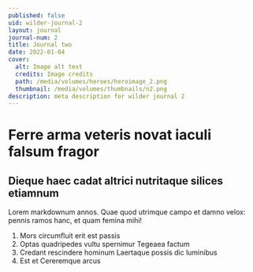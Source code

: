 ```yaml
---
published: false
uid: wilder-journal-2
layout: journal
journal-num: 2
title: Journal two
date: 2022-01-04
cover:
  alt: Image alt text
  credits: Image credits
  path: /media/volumes/heroes/heroimage_2.png
  thumbnail: /media/volumes/thumbnails/n2.png
description: meta description for wilder journal 2
---
```


# Ferre arma veteris novat iaculi falsum fragor

## Dieque haec cadat altrici nutritaque silices etiamnum

Lorem markdownum annos. Quae quod utrimque campo et damno velox: pennis ramos
hanc, et quam femina mihi!

1. Mors circumfluit erit est passis
2. Optas quadripedes vultu spernimur Tegeaea factum
3. Credant rescindere hominum Laertaque possis dic luminibus
4. Est et Cereremque arcus
